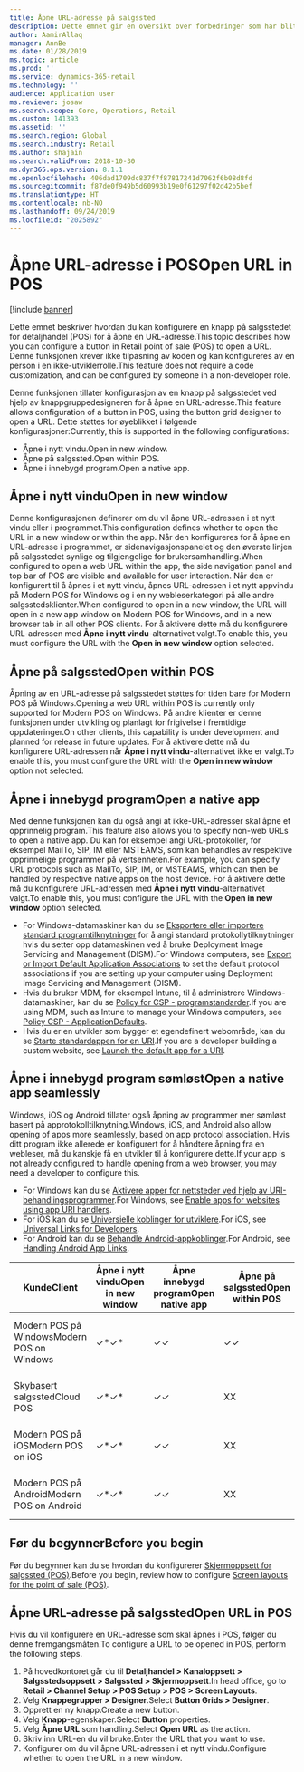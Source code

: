 ```yaml
---
title: Åpne URL-adresse på salgssted
description: Dette emnet gir en oversikt over forbedringer som har blitt gjort for produkt- og kundesøkfunksjonalitet i Dynamics 365 Retail.
author: AamirAllaq
manager: AnnBe
ms.date: 01/28/2019
ms.topic: article
ms.prod: ''
ms.service: dynamics-365-retail
ms.technology: ''
audience: Application user
ms.reviewer: josaw
ms.search.scope: Core, Operations, Retail
ms.custom: 141393
ms.assetid: ''
ms.search.region: Global
ms.search.industry: Retail
ms.author: shajain
ms.search.validFrom: 2018-10-30
ms.dyn365.ops.version: 8.1.1
ms.openlocfilehash: 406dad1709dc837f7f87817241d7062f6b08d8fd
ms.sourcegitcommit: f87de0f949b5d60993b19e0f61297f02d42b5bef
ms.translationtype: HT
ms.contentlocale: nb-NO
ms.lasthandoff: 09/24/2019
ms.locfileid: "2025892"
---
```

# <a name="open-url-in-pos"></a><span data-ttu-id="79596-103">Åpne URL-adresse i POS</span><span class="sxs-lookup"><span data-stu-id="79596-103">Open URL in POS</span></span>

[!include [banner](includes/banner.md)]

<span data-ttu-id="79596-104">Dette emnet beskriver hvordan du kan konfigurere en knapp på salgsstedet for detaljhandel (POS) for å åpne en URL-adresse.</span><span class="sxs-lookup"><span data-stu-id="79596-104">This topic describes how you can configure a button in Retail point of sale (POS) to open a URL.</span></span> <span data-ttu-id="79596-105">Denne funksjonen krever ikke tilpasning av koden og kan konfigureres av en person i en ikke-utviklerrolle.</span><span class="sxs-lookup"><span data-stu-id="79596-105">This feature does not require a code customization, and can be configured by someone in a non-developer role.</span></span> 

<span data-ttu-id="79596-106">Denne funksjonen tillater konfigurasjon av en knapp på salgsstedet ved hjelp av knappgruppedesigneren for å åpne en URL-adresse.</span><span class="sxs-lookup"><span data-stu-id="79596-106">This feature allows configuration of a button in POS, using the button grid designer to open a URL.</span></span> <span data-ttu-id="79596-107">Dette støttes for øyeblikket i følgende konfigurasjoner:</span><span class="sxs-lookup"><span data-stu-id="79596-107">Currently, this is supported in the following configurations:</span></span>

- <span data-ttu-id="79596-108">Åpne i nytt vindu.</span><span class="sxs-lookup"><span data-stu-id="79596-108">Open in new window.</span></span>
- <span data-ttu-id="79596-109">Åpne på salgssted.</span><span class="sxs-lookup"><span data-stu-id="79596-109">Open within POS.</span></span>
- <span data-ttu-id="79596-110">Åpne i innebygd program.</span><span class="sxs-lookup"><span data-stu-id="79596-110">Open a native app.</span></span>

## <a name="open-in-new-window"></a><span data-ttu-id="79596-111">Åpne i nytt vindu</span><span class="sxs-lookup"><span data-stu-id="79596-111">Open in new window</span></span>

<span data-ttu-id="79596-112">Denne konfigurasjonen definerer om du vil åpne URL-adressen i et nytt vindu eller i programmet.</span><span class="sxs-lookup"><span data-stu-id="79596-112">This configuration defines whether to open the URL in a new window or within the app.</span></span> <span data-ttu-id="79596-113">Når den konfigureres for å åpne en URL-adresse i programmet, er sidenavigasjonspanelet og den øverste linjen på salgsstedet synlige og tilgjengelige for brukersamhandling.</span><span class="sxs-lookup"><span data-stu-id="79596-113">When configured to open a web URL within the app, the side navigation panel and top bar of POS are visible and available for user interaction.</span></span> <span data-ttu-id="79596-114">Når den er konfigurert til å åpnes i et nytt vindu, åpnes URL-adressen i et nytt appvindu på Modern POS for Windows og i en ny webleserkategori på alle andre salgsstedsklienter.</span><span class="sxs-lookup"><span data-stu-id="79596-114">When configured to open in a new window, the URL will open in a new app window on Modern POS for Windows, and in a new browser tab in all other POS clients.</span></span> <span data-ttu-id="79596-115">For å aktivere dette må du konfigurere URL-adressen med **Åpne i nytt vindu**-alternativet valgt.</span><span class="sxs-lookup"><span data-stu-id="79596-115">To enable this, you must configure the URL with the **Open in new window** option selected.</span></span>

## <a name="open-within-pos"></a><span data-ttu-id="79596-116">Åpne på salgssted</span><span class="sxs-lookup"><span data-stu-id="79596-116">Open within POS</span></span>

<span data-ttu-id="79596-117">Åpning av en URL-adresse på salgsstedet støttes for tiden bare for Modern POS på Windows.</span><span class="sxs-lookup"><span data-stu-id="79596-117">Opening a web URL within POS is currently only supported for Modern POS on Windows.</span></span> <span data-ttu-id="79596-118">På andre klienter er denne funksjonen under utvikling og planlagt for frigivelse i fremtidige oppdateringer.</span><span class="sxs-lookup"><span data-stu-id="79596-118">On other clients, this capability is under development and planned for release in future updates.</span></span> <span data-ttu-id="79596-119">For å aktivere dette må du konfigurere URL-adressen når **Åpne i nytt vindu**-alternativet ikke er valgt.</span><span class="sxs-lookup"><span data-stu-id="79596-119">To enable this, you must configure the URL with the **Open in new window** option not selected.</span></span>

## <a name="open-a-native-app"></a><span data-ttu-id="79596-120">Åpne i innebygd program</span><span class="sxs-lookup"><span data-stu-id="79596-120">Open a native app</span></span>

<span data-ttu-id="79596-121">Med denne funksjonen kan du også angi at ikke-URL-adresser skal åpne et opprinnelig program.</span><span class="sxs-lookup"><span data-stu-id="79596-121">This feature also allows you to specify non-web URLs to open a native app.</span></span> <span data-ttu-id="79596-122">Du kan for eksempel angi URL-protokoller, for eksempel MailTo, SIP, IM eller MSTEAMS, som kan behandles av respektive opprinnelige programmer på vertsenheten.</span><span class="sxs-lookup"><span data-stu-id="79596-122">For example, you can specify URL protocols such as MailTo, SIP, IM, or MSTEAMS, which can then be handled by respective native apps on the host device.</span></span> <span data-ttu-id="79596-123">For å aktivere dette må du konfigurere URL-adressen med **Åpne i nytt vindu**-alternativet valgt.</span><span class="sxs-lookup"><span data-stu-id="79596-123">To enable this, you must configure the URL with the **Open in new window** option selected.</span></span>

- <span data-ttu-id="79596-124">For Windows-datamaskiner kan du se [Eksportere eller importere standard programtilknytninger](https://docs.microsoft.com/windows-hardware/manufacture/desktop/export-or-import-default-application-associations) for å angi standard protokollytilknytninger hvis du setter opp datamaskinen ved å bruke Deployment Image Servicing and Management (DISM).</span><span class="sxs-lookup"><span data-stu-id="79596-124">For Windows computers, see [Export or Import Default Application Associations](https://docs.microsoft.com/windows-hardware/manufacture/desktop/export-or-import-default-application-associations) to set the default protocol associations if you are setting up your computer using Deployment Image Servicing and Management (DISM).</span></span>
- <span data-ttu-id="79596-125">Hvis du bruker MDM, for eksempel Intune, til å administrere Windows-datamaskiner, kan du se [Policy for CSP - programstandarder](https://docs.microsoft.com/windows/client-management/mdm/policy-csp-applicationdefaults).</span><span class="sxs-lookup"><span data-stu-id="79596-125">If you are using MDM, such as Intune to manage your Windows computers, see [Policy CSP - ApplicationDefaults](https://docs.microsoft.com/windows/client-management/mdm/policy-csp-applicationdefaults).</span></span>
- <span data-ttu-id="79596-126">Hvis du er en utvikler som bygger et egendefinert webområde, kan du se [Starte standardappen for en URI](https://docs.microsoft.com/windows/uwp/launch-resume/launch-default-app).</span><span class="sxs-lookup"><span data-stu-id="79596-126">If you are a developer building a custom website, see [Launch the default app for a URI](https://docs.microsoft.com/windows/uwp/launch-resume/launch-default-app).</span></span>

## <a name="open-a-native-app-seamlessly"></a><span data-ttu-id="79596-127">Åpne i innebygd program sømløst</span><span class="sxs-lookup"><span data-stu-id="79596-127">Open a native app seamlessly</span></span>

<span data-ttu-id="79596-128">Windows, iOS og Android tillater også åpning av programmer mer sømløst basert på approtokolltilknytning.</span><span class="sxs-lookup"><span data-stu-id="79596-128">Windows, iOS, and Android also allow opening of apps more seamlessly, based on app protocol association.</span></span> <span data-ttu-id="79596-129">Hvis ditt program ikke allerede er konfigurert for å håndtere åpning fra en webleser, må du kanskje få en utvikler til å konfigurere dette.</span><span class="sxs-lookup"><span data-stu-id="79596-129">If your app is not already configured to handle opening from a web browser, you may need a developer to configure this.</span></span>

- <span data-ttu-id="79596-130">For Windows kan du se [Aktivere apper for nettsteder ved hjelp av URI-behandlingsprogrammer](https://docs.microsoft.com/windows/uwp/launch-resume/web-to-app-linking).</span><span class="sxs-lookup"><span data-stu-id="79596-130">For Windows, see [Enable apps for websites using app URI handlers](https://docs.microsoft.com/windows/uwp/launch-resume/web-to-app-linking).</span></span>
- <span data-ttu-id="79596-131">For iOS kan du se [Universielle koblinger for utviklere](https://developer.apple.com/ios/universal-links/).</span><span class="sxs-lookup"><span data-stu-id="79596-131">For iOS, see [Universal Links for Developers](https://developer.apple.com/ios/universal-links/).</span></span>
- <span data-ttu-id="79596-132">For Android kan du se [Behandle Android-appkoblinger](https://developer.android.com/training/app-links/).</span><span class="sxs-lookup"><span data-stu-id="79596-132">For Android, see [Handling Android App Links](https://developer.android.com/training/app-links/).</span></span>

| <span data-ttu-id="79596-133">Kunde</span><span class="sxs-lookup"><span data-stu-id="79596-133">Client</span></span>                | <span data-ttu-id="79596-134">Åpne i nytt vindu</span><span class="sxs-lookup"><span data-stu-id="79596-134">Open in new window</span></span> | <span data-ttu-id="79596-135">Åpne innebygd program</span><span class="sxs-lookup"><span data-stu-id="79596-135">Open native app</span></span> | <span data-ttu-id="79596-136">Åpne på salgssted</span><span class="sxs-lookup"><span data-stu-id="79596-136">Open within POS</span></span> | <span data-ttu-id="79596-137">Detaljer</span><span class="sxs-lookup"><span data-stu-id="79596-137">Details</span></span>                           |
|-----------------------|--------------------|-----------------|-----------------|-----------------------------------|
| <span data-ttu-id="79596-138">Modern POS på Windows</span><span class="sxs-lookup"><span data-stu-id="79596-138">Modern POS on Windows</span></span> | <span data-ttu-id="79596-139">✓\*</span><span class="sxs-lookup"><span data-stu-id="79596-139">✓\*</span></span>                | <span data-ttu-id="79596-140">✓</span><span class="sxs-lookup"><span data-stu-id="79596-140">✓</span></span>               | <span data-ttu-id="79596-141">✓</span><span class="sxs-lookup"><span data-stu-id="79596-141">✓</span></span>              | <span data-ttu-id="79596-142">\* Åpner i nytt Modern POS-vindu</span><span class="sxs-lookup"><span data-stu-id="79596-142">\* Opens in new Modern POS window</span></span> |
| <span data-ttu-id="79596-143">Skybasert salgssted</span><span class="sxs-lookup"><span data-stu-id="79596-143">Cloud POS</span></span>             | <span data-ttu-id="79596-144">✓\*</span><span class="sxs-lookup"><span data-stu-id="79596-144">✓\*</span></span>                | <span data-ttu-id="79596-145">✓</span><span class="sxs-lookup"><span data-stu-id="79596-145">✓</span></span>               | <span data-ttu-id="79596-146">X</span><span class="sxs-lookup"><span data-stu-id="79596-146">X</span></span>              | <span data-ttu-id="79596-147">\* Åpnes i ny nettleserfane</span><span class="sxs-lookup"><span data-stu-id="79596-147">\* Opens in new browser tab</span></span>        |
| <span data-ttu-id="79596-148">Modern POS på iOS</span><span class="sxs-lookup"><span data-stu-id="79596-148">Modern POS on iOS</span></span>     | <span data-ttu-id="79596-149">✓\*</span><span class="sxs-lookup"><span data-stu-id="79596-149">✓\*</span></span>                | <span data-ttu-id="79596-150">✓</span><span class="sxs-lookup"><span data-stu-id="79596-150">✓</span></span>               | <span data-ttu-id="79596-151">X</span><span class="sxs-lookup"><span data-stu-id="79596-151">X</span></span>              | <span data-ttu-id="79596-152">\* Åpnes i ny nettleserfane</span><span class="sxs-lookup"><span data-stu-id="79596-152">\* Opens in new browser tab</span></span>        |
| <span data-ttu-id="79596-153">Modern POS på Android</span><span class="sxs-lookup"><span data-stu-id="79596-153">Modern POS on Android</span></span> | <span data-ttu-id="79596-154">✓\*</span><span class="sxs-lookup"><span data-stu-id="79596-154">✓\*</span></span>                | <span data-ttu-id="79596-155">✓</span><span class="sxs-lookup"><span data-stu-id="79596-155">✓</span></span>               | <span data-ttu-id="79596-156">X</span><span class="sxs-lookup"><span data-stu-id="79596-156">X</span></span>              | <span data-ttu-id="79596-157">\* Åpnes i ny nettleserfane</span><span class="sxs-lookup"><span data-stu-id="79596-157">\* Opens in new browser tab</span></span>        |

## <a name="before-you-begin"></a><span data-ttu-id="79596-158">Før du begynner</span><span class="sxs-lookup"><span data-stu-id="79596-158">Before you begin</span></span>

<span data-ttu-id="79596-159">Før du begynner kan du se hvordan du konfigurerer [Skjermoppsett for salgssted (POS)](pos-screen-layouts.md).</span><span class="sxs-lookup"><span data-stu-id="79596-159">Before you begin, review how to configure [Screen layouts for the point of sale (POS)](pos-screen-layouts.md).</span></span>

## <a name="open-url-in-pos"></a><span data-ttu-id="79596-160">Åpne URL-adresse på salgssted</span><span class="sxs-lookup"><span data-stu-id="79596-160">Open URL in POS</span></span>

<span data-ttu-id="79596-161">Hvis du vil konfigurere en URL-adresse som skal åpnes i POS, følger du denne fremgangsmåten.</span><span class="sxs-lookup"><span data-stu-id="79596-161">To configure a URL to be opened in POS, perform the following steps.</span></span>

1. <span data-ttu-id="79596-162">På hovedkontoret går du til **Detaljhandel \> Kanaloppsett \> Salgsstedsoppsett \> Salgssted \> Skjermoppsett**.</span><span class="sxs-lookup"><span data-stu-id="79596-162">In head office, go to **Retail \> Channel Setup \> POS Setup \> POS \> Screen Layouts**.</span></span>
2. <span data-ttu-id="79596-163">Velg **Knappegrupper \> Designer**.</span><span class="sxs-lookup"><span data-stu-id="79596-163">Select **Button Grids \> Designer**.</span></span>
3. <span data-ttu-id="79596-164">Opprett en ny knapp.</span><span class="sxs-lookup"><span data-stu-id="79596-164">Create a new button.</span></span>
4. <span data-ttu-id="79596-165">Velg **Knapp**-egenskaper.</span><span class="sxs-lookup"><span data-stu-id="79596-165">Select **Button** properties.</span></span>
5. <span data-ttu-id="79596-166">Velg **Åpne URL** som handling.</span><span class="sxs-lookup"><span data-stu-id="79596-166">Select **Open URL** as the action.</span></span>
6. <span data-ttu-id="79596-167">Skriv inn URL-en du vil bruke.</span><span class="sxs-lookup"><span data-stu-id="79596-167">Enter the URL that you want to use.</span></span>
7. <span data-ttu-id="79596-168">Konfigurer om du vil åpne URL-adressen i et nytt vindu.</span><span class="sxs-lookup"><span data-stu-id="79596-168">Configure whether to open the URL in a new window.</span></span>

